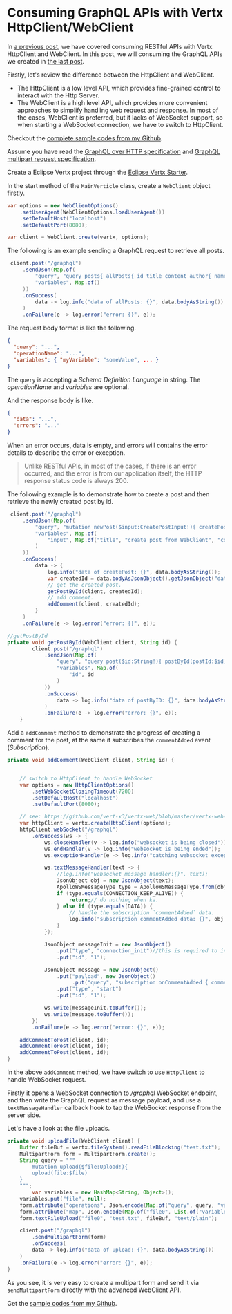# Consuming GraphQL APIs with Vertx HttpClient/WebClient

In [a previous post](./client), we have covered consuming RESTful APIs with Vertx HttpClient and WebClient. In this post, we will consuming the GraphQL APIs we created in [the last post](./graphql.md).

Firstly, let's review the difference between the HttpClient and WebClient.

* The HttpClient is a low level API, which provides fine-grained control to interact with the Http Server.
* The WebClient is a high level API, which provides more convenient approaches to simplify handling web request and response. In most of the cases, WebClient is preferred, but it lacks of WebSocket support, so when starting a WebSocket connection, we have to switch to HttpClient.

Checkout the [complete sample codes from my Github](https://github.com/hantsy/vertx-sandbox/tree/master/graphql-webclient).

Assume you have read the [GraphQL over HTTP specification](https://graphql.org/learn/serving-over-http/) and [GraphQL multipart request specification](https://github.com/jaydenseric/graphql-multipart-request-spec).

Create a Eclipse Vertx project through the [Eclipse Vertx Starter](https://start.vertx.io).

In the start method of the `MainVerticle` class,  create a  `WebClient` object firstly.

```java
var options = new WebClientOptions()
    .setUserAgent(WebClientOptions.loadUserAgent())
    .setDefaultHost("localhost")
    .setDefaultPort(8080);

var client = WebClient.create(vertx, options);
```

The following is an example sending a GraphQL request to  retrieve all posts. 

```java
 client.post("/graphql")
     .sendJson(Map.of(
         "query", "query posts{ allPosts{ id title content author{ name } comments{ content createdAt} createdAt}}",
         "variables", Map.of()
     ))
     .onSuccess(
         data -> log.info("data of allPosts: {}", data.bodyAsString())
     )
     .onFailure(e -> log.error("error: {}", e));
```



The request body format is like the following.

```json
{
  "query": "...",
  "operationName": "...",
  "variables": { "myVariable": "someValue", ... }
}
```

The `query` is accepting a *Schema Definition Language* in string. The *operationName* and *variables* are optional.

And the response body is  like.

```json
{
  "data": "...",
  "errors": "..."
}
```

When an error occurs, data is empty, and errors will contains the  error details to describe the error or exception. 

> Unlike RESTful APIs, in most of the cases, if there is an error occurred, and the error is from our application itself,  the HTTP response status code is always 200.

 The following example is to demonstrate how to create a post and then retrieve the newly created post by id.

```java
 client.post("/graphql")
     .sendJson(Map.of(
         "query", "mutation newPost($input:CreatePostInput!){ createPost(createPostInput:$input)}",
         "variables", Map.of(
             "input", Map.of("title", "create post from WebClient", "content", "content of the new post")
         )
     ))
     .onSuccess(
         data -> {
             log.info("data of createPost: {}", data.bodyAsString());
             var createdId = data.bodyAsJsonObject().getJsonObject("data").getString("createPost");
             // get the created post.
             getPostById(client, createdId);
             // add comment.
             addComment(client, createdId);
         }
     )
     .onFailure(e -> log.error("error: {}", e));

//getPostById
private void getPostById(WebClient client, String id) {
        client.post("/graphql")
            .sendJson(Map.of(
                "query", "query post($id:String!){ postById(postId:$id){ id title content author{ name } comments{ content createdAt} createdAt}}",
                "variables", Map.of(
                    "id", id
                )
            ))
            .onSuccess(
                data -> log.info("data of postByID: {}", data.bodyAsString())
            )
            .onFailure(e -> log.error("error: {}", e));
    }
```

Add a `addComment` method to demonstrate the progress of creating a comment for the post, at the same it subscribes the `commentAdded` event (*Subscription*).

```java
private void addComment(WebClient client, String id) {


    // switch to HttpClient to handle WebSocket
    var options = new HttpClientOptions()
        .setWebSocketClosingTimeout(7200)
        .setDefaultHost("localhost")
        .setDefaultPort(8080);

    // see: https://github.com/vert-x3/vertx-web/blob/master/vertx-web-graphql/src/test/java/io/vertx/ext/web/handler/graphql/ApolloWSHandlerTest.java
    var httpClient = vertx.createHttpClient(options);
    httpClient.webSocket("/graphql")
        .onSuccess(ws -> {
            ws.closeHandler(v -> log.info("websocket is being closed"));
            ws.endHandler(v -> log.info("websocket is being ended"));
            ws.exceptionHandler(e -> log.info("catching websocket exception: {}", e.getMessage()));

            ws.textMessageHandler(text -> {
                //log.info("websocket message handler:{}", text);
                JsonObject obj = new JsonObject(text);
                ApolloWSMessageType type = ApolloWSMessageType.from(obj.getString("type"));
                if (type.equals(CONNECTION_KEEP_ALIVE)) {
                    return;// do nothing when ka.
                } else if (type.equals(DATA)) {
                    // handle the subscription `commentAdded` data.
                    log.info("subscription commentAdded data: {}", obj.getJsonObject("payload").getJsonObject("data").getJsonObject("commentAdded"));
                }
            });

            JsonObject messageInit = new JsonObject()
                .put("type", "connection_init")//this is required to initialize a connection.
                .put("id", "1");

            JsonObject message = new JsonObject()
                .put("payload", new JsonObject()
                     .put("query", "subscription onCommentAdded { commentAdded { id content } }"))
                .put("type", "start")
                .put("id", "1");

            ws.write(messageInit.toBuffer());
            ws.write(message.toBuffer());
        })
        .onFailure(e -> log.error("error: {}", e));

    addCommentToPost(client, id);
    addCommentToPost(client, id);
    addCommentToPost(client, id);
}
```

In the above `addComment` method, we have switch to use `HttpClient` to handle WebSocket request. 

Firstly it opens a WebSocket connection to */graphql* WebSocket endpoint, and then write the GraphQL request as message payload, and use a `textMessageHandler` callback hook to tap the WebSocket response from the  server side.

Let's have a look at the file uploads.

```java
private void uploadFile(WebClient client) {
    Buffer fileBuf = vertx.fileSystem().readFileBlocking("test.txt");
    MultipartForm form = MultipartForm.create();
    String query = """
        mutation upload($file:Upload!){
        upload(file:$file)
    }
    """;
        var variables = new HashMap<String, Object>();
    variables.put("file", null);
    form.attribute("operations", Json.encode(Map.of("query", query, "variables", variables)));
    form.attribute("map", Json.encode(Map.of("file0", List.of("variables.file"))));
    form.textFileUpload("file0", "test.txt", fileBuf, "text/plain");

    client.post("/graphql")
        .sendMultipartForm(form)
        .onSuccess(
        data -> log.info("data of upload: {}", data.bodyAsString())
    )
    .onFailure(e -> log.error("error: {}", e));
}
```

As you see, it is very easy to create a multipart form and send it via `sendMultipartForm` directly with the advanced WebClient API.

Get the [sample codes from my Github](https://github.com/hantsy/vertx-sandbox/tree/master/graphql-webclient).





